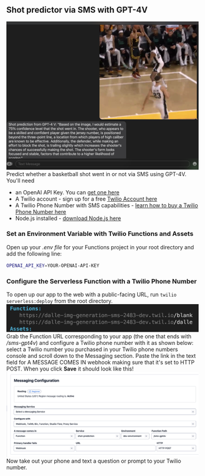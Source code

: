 
## Shot predictor via SMS with GPT-4V

![SMS example](image-3.png)
Predict whether a basketball shot went in or not via SMS using GPT-4V.
You'll need 
- an OpenAI API Key. You can [get one here](https://platform.openai.com/account/api-keys)
- A Twilio account - sign up for a free [Twilio Account here](https://www.twilio.com/try-twilio)
- A Twilio Phone Number with SMS capabilities - [learn how to buy a Twilio Phone Number here](https://support.twilio.com/hc/en-us/articles/223135247-How-to-Search-for-and-Buy-a-Twilio-Phone-Number-from-Console)
- Node.js installed - [download Node.js here](https://nodejs.org/en/download/)

### Set an Environment Variable with Twilio Functions and Assets
Open up your <em>.env file</em> for your Functions project in your root directory and add the following line:
```bash
OPENAI_API_KEY=YOUR-OPENAI-API-KEY
```
### Configure the Serverless Function with a Twilio Phone Number
To open up our app to the web with a public-facing URL, run `twilio serverless:deploy` from the root directory.
![Alt text](image-1.png)
Grab the Function URL corresponding to your app (the one that ends with <em>/sms-gpt4v</em>) and configure a Twilio phone number with it as shown below: select a Twilio number you purchased in your Twilio phone numbers console and scroll down to the Messaging section. Paste the link in the text field for A MESSAGE COMES IN webhook making sure that it's set to HTTP POST. When you click <strong>Save</strong> it should look like this!
![Configure Twilio number with Function](image-2.png)
Now take out your phone and text a question or prompt to your Twilio number.